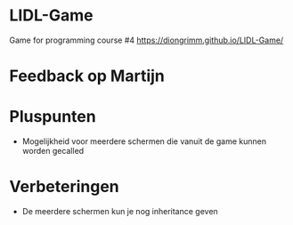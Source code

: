 # LIDL-Game
Game for programming course #4 https://diongrimm.github.io/LIDL-Game/


# Feedback op Martijn

# Pluspunten
- Mogelijkheid voor meerdere schermen die vanuit de game kunnen worden gecalled

# Verbeteringen
- De meerdere schermen kun je nog inheritance geven
